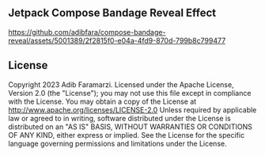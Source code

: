 ## Jetpack Compose Bandage Reveal Effect

https://github.com/adibfara/compose-bandage-reveal/assets/5001389/2f2815f0-e04a-4fd9-870d-799b8c799477

## License
Copyright 2023 Adib Faramarzi. Licensed under the Apache License, Version 2.0 (the "License"); you may not use this file except in compliance with the License. You may obtain a copy of the License at http://www.apache.org/licenses/LICENSE-2.0 Unless required by applicable law or agreed to in writing, software distributed under the License is distributed on an "AS IS" BASIS, WITHOUT WARRANTIES OR CONDITIONS OF ANY KIND, either express or implied. See the License for the specific language governing permissions and limitations under the License.
